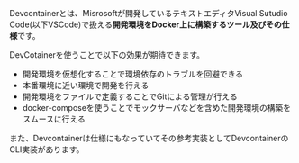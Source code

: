 Devcontainerとは、Misrosoftが開発しているテキストエディタVisual Sutudio Code(以下VSCode)で扱える**開発環境をDocker上に構築するツール及びその仕様**です。

DevCotainerを使うことで以下の効果が期待できます。

- 開発環境を仮想化することで環境依存のトラブルを回避できる
- 本番環境に近い環境で開発を行える
- 開発環境をファイルで定義することでGitによる管理が行える
- docker-composeを使うことでモックサーバなどを含めた開発環境の構築をスムースに行える

また、Devcontainerは仕様にもなっていてその参考実装としてDevcontainerのCLI実装があります。
